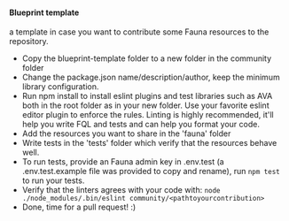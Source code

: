 #### Blueprint template

a template in case you want to contribute some Fauna resources to the repository.
- Copy the blueprint-template folder to a new folder in the community folder
- Change the package.json name/description/author, keep the minimum library configuration.
- Run npm install to install eslint plugins and test libraries such as AVA both in the root folder as in your new folder. Use your favorite eslint editor plugin to enforce the rules. Linting is highly recommended, it'll help you write FQL and tests and can help you format your code.
- Add the resources you want to share in the 'fauna' folder
- Write tests in the 'tests' folder which verify that the resources behave well.
- To run tests, provide an Fauna admin key in .env.test (a .env.test.example file was provided to copy and rename), run ```npm test``` to run your tests.
- Verify that the linters agrees with your code with: ```node ./node_modules/.bin/eslint community/<pathtoyourcontribution>```
- Done, time for a pull request! :)
